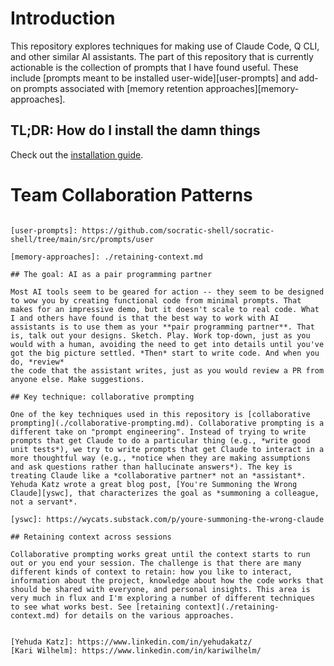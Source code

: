 # Introduction

This repository explores techniques for making use of Claude Code, Q CLI, and other similar AI assistants. The part of this repository that is currently actionable is the collection of prompts that I have found useful. These include [prompts meant to be installed user-wide][user-prompts] and add-on prompts associated with [memory retention approaches][memory-approaches].

## TL;DR: How do I install the damn things

Check out the [installation guide](./installation.md).

# Team Collaboration Patterns

```

[user-prompts]: https://github.com/socratic-shell/socratic-shell/tree/main/src/prompts/user

[memory-approaches]: ./retaining-context.md

## The goal: AI as a pair programming partner

Most AI tools seem to be geared for action -- they seem to be designed to wow you by creating functional code from minimal prompts. That makes for an impressive demo, but it doesn't scale to real code. What I and others have found is that the best way to work with AI assistants is to use them as your **pair programming partner**. That is, talk out your designs. Sketch. Play. Work top-down, just as you would with a human, avoiding the need to get into details until you've got the big picture settled. *Then* start to write code. And when you do, *review* 
the code that the assistant writes, just as you would review a PR from anyone else. Make suggestions.

## Key technique: collaborative prompting

One of the key techniques used in this repository is [collaborative prompting](./collaborative-prompting.md). Collaborative prompting is a different take on "prompt engineering". Instead of trying to write prompts that get Claude to do a particular thing (e.g., *write good unit tests*), we try to write prompts that get Claude to interact in a more thoughtful way (e.g., *notice when they are making assumptions and ask questions rather than hallucinate answers*). The key is treating Claude like a *collaborative partner* not an *assistant*. Yehuda Katz wrote a great blog post, [You're Summoning the Wrong Claude][yswc], that characterizes the goal as *summoning a colleague, not a servant*.

[yswc]: https://wycats.substack.com/p/youre-summoning-the-wrong-claude

## Retaining context across sessions

Collaborative prompting works great until the context starts to run out or you end your session. The challenge is that there are many different kinds of context to retain: how you like to interact, information about the project, knowledge about how the code works that should be shared with everyone, and personal insights. This area is very much in flux and I'm exploring a number of different techniques to see what works best. See [retaining context](./retaining-context.md) for details on the various approaches.


[Yehuda Katz]: https://www.linkedin.com/in/yehudakatz/
[Kari Wilhelm]: https://www.linkedin.com/in/kariwilhelm/